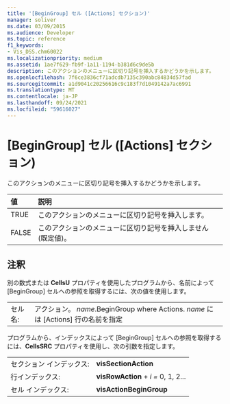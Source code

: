 ```yaml
---
title: '[BeginGroup] セル ([Actions] セクション)'
manager: soliver
ms.date: 03/09/2015
ms.audience: Developer
ms.topic: reference
f1_keywords:
- Vis_DSS.chm60022
ms.localizationpriority: medium
ms.assetid: 1ae7f629-fb9f-1a11-1194-b381d6c9de5b
description: このアクションのメニューに区切り記号を挿入するかどうかを示します。
ms.openlocfilehash: 7f6ce3836cf71adcdb7135c390abc84834d57fad
ms.sourcegitcommit: a1d9041c20256616c9c183f7d1049142a7ac6991
ms.translationtype: MT
ms.contentlocale: ja-JP
ms.lasthandoff: 09/24/2021
ms.locfileid: "59616027"
---
```

# <a name="begingroup-cell-actions-section"></a>[BeginGroup] セル ([Actions] セクション)

このアクションのメニューに区切り記号を挿入するかどうかを示します。 
  
|**値**|**説明**|
|:-----|:-----|
|TRUE  <br/> |このアクションのメニューに区切り記号を挿入します。  <br/> |
|FALSE  <br/> |このアクションのメニューに区切り記号を挿入しません (既定値)。  <br/> |
   
## <a name="remarks"></a>注釈

別の数式または **CellsU** プロパティを使用したプログラムから、名前によって [BeginGroup] セルへの参照を取得するには、次の値を使用します。 
  
|||
|:-----|:-----|
|セル名:  <br/> |アクション。 *name*.BeginGroup where Actions. *name* には [Actions] 行の名前を指定  <br/> |
   
プログラムから、インデックスによって [BeginGroup] セルへの参照を取得するには、**CellsSRC** プロパティを使用し、次の引数を指定します。 
  
|||
|:-----|:-----|
|セクション インデックス:  <br/> |**visSectionAction** <br/> |
|行インデックス:  <br/> |**visRowAction**  +  *i* *=* 0, 1, 2...  <br/> |
|セル インデックス:  <br/> |**visActionBeginGroup** <br/> |
   

